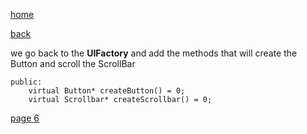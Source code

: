[home](./page01.md)

[back](./page04.md)

we go back to the **UIFactory** and add the methods that will create the Button and scroll the ScrollBar

```
public:
    virtual Button* createButton() = 0;
    virtual Scrollbar* createScrollbar() = 0;
```

[page 6](./page06.md)
